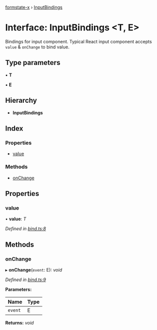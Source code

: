 [formstate-x](../README.md) › [InputBindings](inputbindings.md)

# Interface: InputBindings <**T, E**>

Bindings for input component.
Typical React input component accepts `value` & `onChange` to bind value.

## Type parameters

▪ **T**

▪ **E**

## Hierarchy

* **InputBindings**

## Index

### Properties

* [value](inputbindings.md#value)

### Methods

* [onChange](inputbindings.md#onchange)

## Properties

###  value

• **value**: *T*

*Defined in [bind.ts:8](https://github.com/nighca/formstate-x/blob/fca3b10/src/bind.ts#L8)*

## Methods

###  onChange

▸ **onChange**(`event`: E): *void*

*Defined in [bind.ts:9](https://github.com/nighca/formstate-x/blob/fca3b10/src/bind.ts#L9)*

**Parameters:**

Name | Type |
------ | ------ |
`event` | E |

**Returns:** *void*
